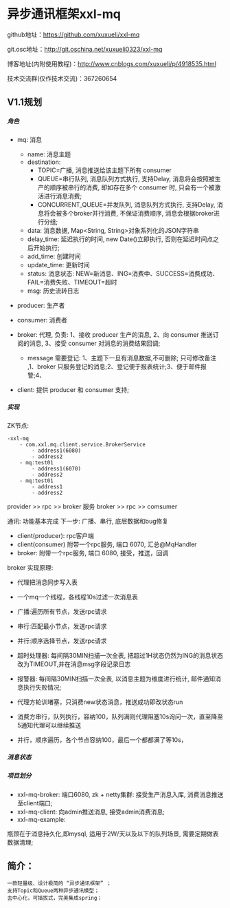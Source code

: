 # 异步通讯框架xxl-mq
github地址：https://github.com/xuxueli/xxl-mq

git.osc地址：http://git.oschina.net/xuxueli0323/xxl-mq

博客地址(内附使用教程)：http://www.cnblogs.com/xuxueli/p/4918535.html

技术交流群(仅作技术交流)：367260654

## V1.1规划

##### 角色
- mq: 消息
    - name: 消息主题
    - destination:
        - TOPIC=广播, 消息推送给该主题下所有 consumer
        - QUEUE=串行队列, 消息队列方式执行, 支持Delay, 消息将会按照被生产的顺序被串行的消费, 即如存在多个 consumer 时, 只会有一个被激活进行消息消费;
        - CONCURRENT_QUEUE=并发队列, 消息队列方式执行, 支持Delay, 消息将会被多个broker并行消费, 不保证消费顺序, 消息会根据broker进行分组;
    - data: 消息数据, Map<String, String>对象系列化的JSON字符串
    - delay_time: 延迟执行的时间, new Date()立即执行, 否则在延迟时间点之后开始执行;
    - add_time: 创建时间
    - update_time: 更新时间
    - status: 消息状态: NEW=新消息、ING=消费中、SUCCESS=消费成功、FAIL=消费失败、TIMEOUT=超时
    - msg: 历史流转日志
- producer: 生产者
- consumer: 消费者

- broker: 代理, 负责: 1、接收 producer 生产的消息, 2、向 consumer 推送订阅的消息, 3、接受 consumer 对消息的消费结果回调;
    - message 需要登记: 1、主题下一旦有消息数据,不可删除; 只可修改备注 ,1、broker 只服务登记的消息;2、登记便于报表统计;3、便于邮件报警;4、
- client: 提供 producer 和 consumer 支持;

##### 实现

ZK节点:
```
-xxl-mq
    - com.xxl.mq.client.service.BrokerService
        - address1(6080)
        - address2
    - mq:test01
        - address1(6070)
        - address2
    - mq:test01
        - address1
        - address2
```

provider >> rpc >> broker 服务
broker >> rpc >> comsumer

通讯: 功能基本完成
下一步: 广播、串行, 底层数据和bug修复

- client(producer): rpc客户端
- client(consumer) 附带一个rpc服务, 端口 6070, 汇总@MqHandler
- broker: 附带一个rpc服务, 端口 6080, 接受，推送，回调



broker 实现原理:
- 代理把消息同步写入表
- 一个mq一个线程，各线程10s过滤一次消息表
- 广播:遍历所有节点，发送rpc请求
- 串行:匹配最小节点，发送rpc请求
- 并行:顺序选择节点，发送rpc请求

- 超时处理器: 每间隔30MIN扫描一次全表, 把超过1H状态仍然为ING的消息状态改为TIMEOUT,并在消息msg字段记录日志
- 报警器: 每间隔30MIN扫描一次全表, 以消息主题为维度进行统计, 邮件通知消息执行失败情况; 

- 代理方轮训堵塞，只消费new状态消息，推送成功即改状态run
- 消费方串行，队列执行，容纳100，队列满则代理阻塞10s询问一次，直至降至5通知代理可以继续推送
- 并行，顺序遍历，各个节点容纳100，最后一个都都满了等10s，


##### 消息状态

##### 项目划分
- xxl-mq-broker: 端口6080, zk + netty集群: 接受生产消息入库, 消费消息推送至client端口;
- xxl-mq-client: 向admin推送消息, 接受admin消费消息;
- xxl-mq-example: 

瓶颈在于消息持久化,即mysql, 适用于2W/天以及以下的队列场景, 需要定期做表数据清理;


## 简介：
	一款轻量级、设计极简的 “异步通讯框架” ；
	支持Topic和Queue两种异步通讯模型；
	去中心化，可插拔式，完美集成spring；
